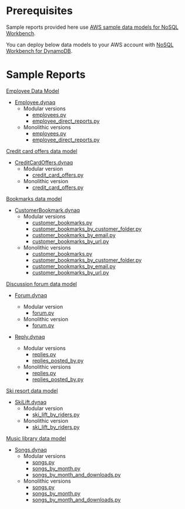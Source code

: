 # Prerequisites
Sample reports provided here use [AWS sample data models for NoSQL Workbench](https://docs.aws.amazon.com/amazondynamodb/latest/developerguide/workbench.SampleModels.html). 

You can deploy below data models to your AWS account with [NoSQL Workbench for DynamoDB](https://docs.aws.amazon.com/amazondynamodb/latest/developerguide/workbench.html).

# Sample Reports

[Employee Data Model](https://docs.aws.amazon.com/amazondynamodb/latest/developerguide/workbench.SampleModels.html#workbench.SampleModels.EmployeeDataModel)
    
* [Employee.dynaq](./Employee.dynaq)
    * Modular versions
        * [employees.py](./Modular/employees.py) 
        * [employee_direct_reports.py](./Modular/employee_direct_reports.py) 
    * Monolithic versions
        * [employees.py](./Monolithic/employees.py) 
        * [employee_direct_reports.py](./Monolithic/employee_direct_reports.py) 

[Credit card offers data model](https://docs.aws.amazon.com/amazondynamodb/latest/developerguide/workbench.SampleModels.html#workbench.SampleModels.CreditCardOffersDataModel)

* [CreditCardOffers.dynaq](./CreditCardOffers.dynaq) 
    * Modular version
        * [credit_card_offers.py](./Modular/credit_card_offers.py) 
    * Monolithic version
        * [credit_card_offers.py](./Mononlithic/credit_card_offers.py)

[Bookmarks data model](https://docs.aws.amazon.com/amazondynamodb/latest/developerguide/workbench.SampleModels.html#workbench.SampleModels.BookmarksDataModel)

* [CustomerBookmark.dynaq](./CustomerBookmark.dynaq) 
    * Modular versions
        * [customer_bookmarks.py](./Modular/customer_bookmarks.py) 
        * [customer_bookmarks_by_customer_folder.py](./Modular/customer_bookmarks_by_customer_folder.py) 
        * [customer_bookmarks_by_email.py](./Modular/customer_bookmarks_by_email.py)
        * [customer_bookmarks_by_url.py](./Modular/customer_bookmarks_by_url.py)
    * Monolithic versions
        * [customer_bookmarks.py](./Monolithic/customer_bookmarks.py)
        * [customer_bookmarks_by_customer_folder.py](./Monolithic/customer_bookmarks_by_customer_folder.py) 
        * [customer_bookmarks_by_email.py](./Monolithic/customer_bookmarks_by_email.py)
        * [customer_bookmarks_by_url.py](./Monolithic/customer_bookmarks_by_url.py)

[Discussion forum data model](https://docs.aws.amazon.com/amazondynamodb/latest/developerguide/workbench.SampleModels.html#workbench.SampleModels.DiscussionForumDataModel)
* [Forum.dynaq](./Forum.dynaq)
    * Modular version
        * [forum.py](./Modular/forum.py)
    * Monolithic version
        * [forum.py](./Monolithic/forum.py)

* [Reply.dynaq](./Reply.dynaq)
    * Modular versions
        * [replies.py](./Modular/replies.py)
        * [replies_posted_by.py](./Modular/replies_posted_by.py)
    * Monolithic versions
        * [replies.py](./Monolithic/replies.py)
        * [replies_posted_by.py](./Monolithic/replies_posted_by.py)

[Ski resort data model](https://docs.aws.amazon.com/amazondynamodb/latest/developerguide/workbench.SampleModels.html#workbench.SampleModels.SkiResortDataModel)
* [SkiLift.dynaq](./SkiLift.dynaq)
    * Modular version
        * [ski_lift_by_riders.py](./Modular/ski_lift_by_riders.py)
    * Monolithic version
        * [ski_lift_by_riders.py](./Monolithic/ski_lift_by_riders.py)

[Music library data model](https://docs.aws.amazon.com/amazondynamodb/latest/developerguide/workbench.SampleModels.html#workbench.SampleModels.MusicLibraryDataModel)
* [Songs.dynaq](./Songs.dynaq)
    * Modular versions
        * [songs.py](./Modular/songs.py)
        * [songs_by_month.py](./Modular/songs_by_month.py)
        * [songs_by_month_and_downloads.py](./Modular/songs_by_month_and_downloads.py)
    * Monolithic versions
        * [songs.py](./Monolithic/songs.py)
        * [songs_by_month.py](./Monolithic/songs_by_month.py)
        * [songs_by_month_and_downloads.py](./Monolithic/songs_by_month_and_downloads.py)
